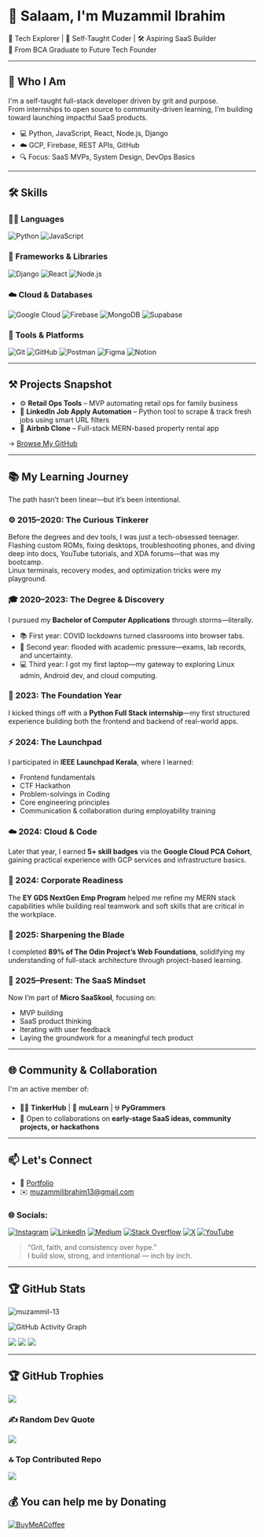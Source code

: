 # 👋 Salaam, I'm Muzammil Ibrahim

🚀 Tech Explorer | 🧠 Self-Taught Coder | 🛠️ Aspiring SaaS Builder  
📍 From BCA Graduate to Future Tech Founder

---

## 🧩 Who I Am

I'm a self-taught full-stack developer driven by grit and purpose.  
From internships to open source to community-driven learning, I'm building toward launching impactful SaaS products.

- 💻 Python, JavaScript, React, Node.js, Django
- ☁️ GCP, Firebase, REST APIs, GitHub
- 🔍 Focus: SaaS MVPs, System Design, DevOps Basics

---

## 🛠️ Skills

### 🧑‍💻 Languages
![Python](https://img.shields.io/badge/-Python-3776AB?style=flat&logo=python&logoColor=white)
![JavaScript](https://img.shields.io/badge/-JavaScript-F7DF1E?style=flat&logo=javascript&logoColor=black)

### 🧱 Frameworks & Libraries
![Django](https://img.shields.io/badge/-Django-092E20?style=flat&logo=django&logoColor=white)
![React](https://img.shields.io/badge/-React-61DAFB?style=flat&logo=react&logoColor=black)
![Node.js](https://img.shields.io/badge/-Node.js-339933?style=flat&logo=node.js&logoColor=white)

### ☁️ Cloud & Databases
![Google Cloud](https://img.shields.io/badge/-GCP-4285F4?style=flat&logo=google-cloud&logoColor=white)
![Firebase](https://img.shields.io/badge/-Firebase-FFCA28?style=flat&logo=firebase&logoColor=black)
![MongoDB](https://img.shields.io/badge/-MongoDB-47A248?style=flat&logo=mongodb&logoColor=white)
![Supabase](https://img.shields.io/badge/-Supabase-3ECF8E?style=flat&logo=supabase&logoColor=white)

### 🧰 Tools & Platforms
![Git](https://img.shields.io/badge/-Git-F05032?style=flat&logo=git&logoColor=white)
![GitHub](https://img.shields.io/badge/-GitHub-181717?style=flat&logo=github&logoColor=white)
![Postman](https://img.shields.io/badge/-Postman-FF6C37?style=flat&logo=postman&logoColor=white)
![Figma](https://img.shields.io/badge/-Figma-F24E1E?style=flat&logo=figma&logoColor=white)
![Notion](https://img.shields.io/badge/-Notion-000000?style=flat&logo=notion&logoColor=white)

---

## ⚒️ Projects Snapshot

- ⚙️ **Retail Ops Tools** – MVP automating retail ops for family business  
- 🤖 **LinkedIn Job Apply Automation** – Python tool to scrape & track fresh jobs using smart URL filters  
- 🏡 **Airbnb Clone** – Full-stack MERN-based property rental app  

→ [Browse My GitHub](https://github.com/muzammil-13?tab=repositories)

---

## 📚 My Learning Journey

The path hasn’t been linear—but it’s been intentional.

### ⚙️ 2015–2020: The Curious Tinkerer

Before the degrees and dev tools, I was just a tech-obsessed teenager.  
Flashing custom ROMs, fixing desktops, troubleshooting phones, and diving deep into docs, YouTube tutorials, and XDA forums—that was my bootcamp.  
Linux terminals, recovery modes, and optimization tricks were my playground.

### 🎓 2020–2023: The Degree & Discovery

I pursued my **Bachelor of Computer Applications** through storms—literally.  
- 📚 First year: COVID lockdowns turned classrooms into browser tabs.  
- 🌊 Second year: flooded with academic pressure—exams, lab records, and uncertainty.  
- 💻 Third year: I got my first laptop—my gateway to exploring Linux admin, Android dev, and cloud computing.

### 🐍 2023: The Foundation Year

I kicked things off with a **Python Full Stack internship**—my first structured experience building both the frontend and backend of real-world apps.

### ⚡ 2024: The Launchpad

I participated in **IEEE Launchpad Kerala**, where I learned:  
- Frontend fundamentals  
- CTF Hackathon
- Problem-solvings in Coding
- Core engineering principles  
- Communication & collaboration during employability training  

### ☁️ 2024: Cloud & Code

Later that year, I earned **5+ skill badges** via the **Google Cloud PCA Cohort**, gaining practical experience with GCP services and infrastructure basics.

### 💼 2024: Corporate Readiness

The **EY GDS NextGen Emp Program** helped me refine my MERN stack capabilities while building real teamwork and soft skills that are critical in the workplace.

### 🚀 2025: Sharpening the Blade

I completed **89% of The Odin Project’s Web Foundations**, solidifying my understanding of full-stack architecture through project-based learning.

### 🧠 2025–Present: The SaaS Mindset

Now I’m part of **Micro SaaSkool**, focusing on:  
- MVP building  
- SaaS product thinking  
- Iterating with user feedback  
- Laying the groundwork for a meaningful tech product

---

## 🌐 Community & Collaboration

I'm an active member of:

- 🧑‍🚀 **TinkerHub** | 🧠 **muLearn** | ⛎ **PyGrammers**
- 🤝 Open to collaborations on **early-stage SaaS ideas, community projects, or hackathons**

---

## 📫 Let's Connect

- 📝 [Portfolio](https://muzammil-13.github.io)
- ✉️ muzammilibrahim13@gmail.com

### 🌐 Socials:

 [![Instagram](https://img.shields.io/badge/Instagram-%23E4405F.svg?logo=Instagram&logoColor=white)](https://instagram.com/_mzml13) [![LinkedIn](https://img.shields.io/badge/LinkedIn-%230077B5.svg?logo=linkedin&logoColor=white)](https://linkedin.com/in/muzammil-ibrahim-pm) [![Medium](https://img.shields.io/badge/Medium-12100E?logo=medium&logoColor=white)](https://medium.com/@muzammilibrahim13) [![Stack Overflow](https://img.shields.io/badge/-Stackoverflow-FE7A16?logo=stack-overflow&logoColor=white)](https://stackoverflow.com/users/17174588/muzammil-ibrahim) [![X](https://img.shields.io/badge/X-black.svg?logo=X&logoColor=white)](https://x.com/_muzammil13) [![YouTube](https://img.shields.io/badge/YouTube-%23FF0000.svg?logo=YouTube&logoColor=white)](https://youtube.com/@_muzammil13)

> “Grit, faith, and consistency over hype.”  
> I build slow, strong, and intentional — inch by inch.

---

## 🏆 GitHub Stats

<p align="left"> <img src="https://komarev.com/ghpvc/?username=muzammil-13&label=Profile%20views&color=000000&style=flat" alt="muzammil-13" /> </p>

![GitHub Activity Graph](https://github-readme-activity-graph.vercel.app/graph?username=muzammil-13&bg_color=000000&color=16bb37&line=16bb37&point=ffffff&area=true&hide_border=true)

![](https://github-readme-stats.vercel.app/api?username=muzammil-13&theme=swift&hide_border=false&include_all_commits=true&count_private=true)
![](https://github-readme-streak-stats.herokuapp.com/?user=muzammil-13&theme=swift&hide_border=false)
![](https://github-readme-stats.vercel.app/api/top-langs/?username=muzammil-13&theme=swift&hide_border=false&include_all_commits=true&count_private=true&layout=compact)

---


## 🏆 GitHub Trophies

![](https://github-profile-trophy.vercel.app/?username=muzammil-13&theme=juicyfresh&no-frame=false&no-bg=true&margin-w=4)

### ✍️ Random Dev Quote

![](https://quotes-github-readme.vercel.app/api?type=horizontal&theme=light)

### 🔝 Top Contributed Repo

![](https://github-contributor-stats.vercel.app/api?username=muzammil-13&limit=5&theme=dark&combine_all_yearly_contributions=true)

## 💰 You can help me by Donating

  [![BuyMeACoffee](https://img.shields.io/badge/Buy%20Me%20a%20Coffee-ffdd00?style=for-the-badge&logo=buy-me-a-coffee&logoColor=black)](https://buymeacoffee.com/muzammil_13)

